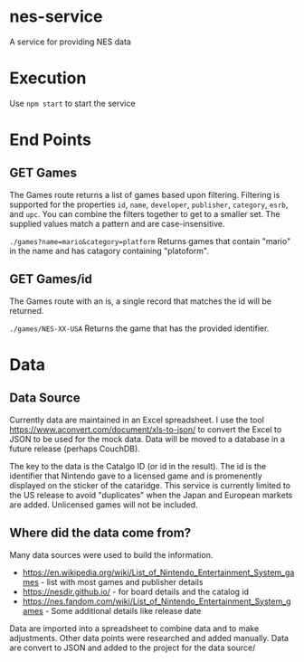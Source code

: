 # nes-service
A service for providing NES data


# Execution

Use `npm start` to start the service

# End Points

## GET Games
The Games route returns a list of games based upon filtering.  Filtering is supported for the properties `id`, `name`, `developer`, `publisher`, `category`, `esrb`, and `upc`.  You can combine the filters together to get to a smaller set.  The supplied values match a pattern and are case-insensitive.  

`./games?name=mario&category=platform`
Returns games that contain "mario" in the name and has catagory containing "platoform". 

## GET Games/id
The Games route with an is, a single record that matches the id will be returned.

`./games/NES-XX-USA`
Returns the game that has the provided identifier.


# Data

## Data Source
Currently data are maintained in an Excel spreadsheet.  I use the tool https://www.aconvert.com/document/xls-to-json/ to convert the Excel to JSON to be used for the mock data.  Data will be moved to a database in a future release (perhaps CouchDB).

The key to the data is the Catalgo ID (or id in the result).  The id is the identifier that Nintendo gave to a licensed game and is promenently displayed on the sticker of the cataridge.  This service is currently limited to the US release to avoid "duplicates" when the Japan and European markets are added.  Unlicensed games will not be included.

## Where did the data come from?
Many data sources were used to build the information.

- https://en.wikipedia.org/wiki/List_of_Nintendo_Entertainment_System_games - list with most games and publisher details
- https://nesdir.github.io/ - for board details and the catalog id
- https://nes.fandom.com/wiki/List_of_Nintendo_Entertainment_System_games - Some additional details like release date

Data are imported into a spreadsheet to combine data and to make adjustments.  Other data points were researched and added manually.  Data are convert to JSON and added to the project for the data source/